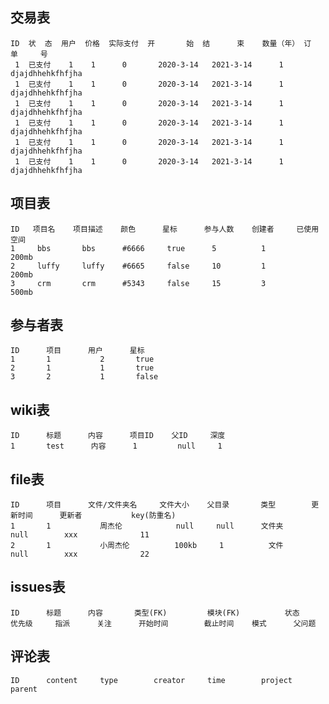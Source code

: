 ## 交易表
    ID  状  态  用户  价格  实际支付  开       始  结      束    数量（年） 订      单     号
     1  已支付    1    1      0       2020-3-14   2021-3-14      1        djajdhhehkfhfjha 
     1  已支付    1    1      0       2020-3-14   2021-3-14      1        djajdhhehkfhfjha 
     1  已支付    1    1      0       2020-3-14   2021-3-14      1        djajdhhehkfhfjha 
     1  已支付    1    1      0       2020-3-14   2021-3-14      1        djajdhhehkfhfjha 
     1  已支付    1    1      0       2020-3-14   2021-3-14      1        djajdhhehkfhfjha 
     1  已支付    1    1      0       2020-3-14   2021-3-14      1        djajdhhehkfhfjha 
## 项目表
    ID   项目名    项目描述    颜色      星标      参与人数    创建者     已使用空间
    1     bbs       bbs      #6666     true      5          1           200mb
    2     luffy     luffy    #6665     false     10         1           200mb
    3     crm       crm      #5343     false     15         3           500mb
## 参与者表
    ID      项目      用户      星标
    1       1           2       true
    2       1           1       true
    3       2           1       false

## wiki表
    ID      标题      内容      项目ID    父ID     深度
    1       test      内容      1         null     1

## file表
    ID      项目      文件/文件夹名     文件大小    父目录       类型        更新时间      更新者           key(防重名)
    1       1           周杰伦            null     null      文件夹           null        xxx              11
    2       1           小周杰伦          100kb     1          文件           null        xxx              22
## issues表
    ID      标题      内容       类型(FK)         模块(FK)          状态      优先级     指派      关注      开始时间        截止时间    模式      父问题

## 评论表
    ID      content     type        creator     time        project         parent      